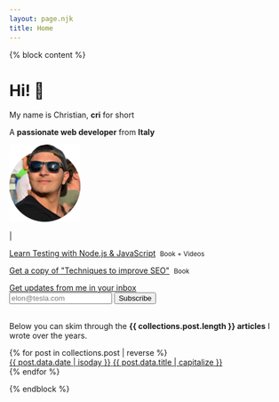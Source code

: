 ```yaml
---
layout: page.njk
title: Home
---
```


{% block content %}
<div class="flex">
  <div class="half">
    <h1 class="no-anchor no-mt"><b>Hi!</b> 👋</h1>
    <p>My name is Christian, <b>cri</b> for short</p>
    <p>A <b>passionate web developer</b> from <b>Italy</b></p>
  </div>

  <div class="half">
    <div class="cf">
      <a href="/about" class="no-underline track-home-about-image" aria-hidden tabindex="-1">
        <picture>
          <source srcset="/assets/images/cf4.webp" type="image/webp">
          <img class="avatar-image no-shadow" src="/assets/images/cf4.png" alt="me with sunglasses">
        </picture>
      </a>
      <p>
        <a href="https://twitter.com/christian_fei" target="_blank" class="track-home-twitter-link" aria-hidden tabindex="-1"><i class="icon icon-twitter"></i></a> | <a href="https://github.com/christian-fei" target="_blank" class="track-home-github-link" aria-hidden tabindex="-1"><i class="icon icon-github"></i></a>
      </p>
    </div>
  </div>
</div>

<div>
  <p><a href="/learn-testing-nodejs-javascript/" class="track-home-learn-testing-nodejs-javascript">Learn Testing with Node.js & JavaScript</a>&nbsp;&nbsp;<small>Book + Videos</small></span></p>
  <p><a href="https://gumroad.com/l/yUhsLz" class="track-home-gumroad-techniques-seo">Get a copy of "Techniques to improve SEO"</a>&nbsp;&nbsp;<small>Book</small></p>
</div>

<div class="mt5">
  <a href="/subscribe/" class="track-home-subscribe-newsletter">Get updates from me in your inbox</a>
  <form
    action="https://buttondown.email/api/emails/embed-subscribe/christianfei"
    method="post"
    target="popupwindow"
    onsubmit="window.open('https://buttondown.email/christianfei', 'popupwindow')"
    class="embeddable-buttondown-form-slim">
      <input type="email" name="email" id="bd-email" placeholder="elon@tesla.com">
      <input type="hidden" value="1" name="embed"></input>
      <button type="submit">Subscribe</Button>
  </form>
</div>

<br>

<div class="alert">
  <p>
    Below you can skim through the <b>{{ collections.post.length }} articles</b> I wrote over the years.
  </p>
</div>

<div class="posts searchable">
{% for post in collections.post | reverse %}
  <div class="searchable-item">
    <a href="{{ post.url }}" class=" featured-post">
      <div class="l-box">
        <time datetime="{{ post.data.date | isoday }}" class="post-date bg-white">{{ post.data.date | isoday }}</time>
        <span class="post-link bg-white">{{ post.data.title | capitalize }}</span>
      </div>
    </a>
  </div>
{% endfor %}
</div>

{% endblock %}
